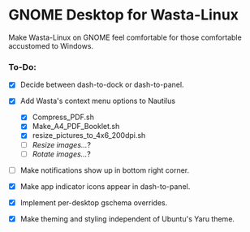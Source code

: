 # GNOME Desktop for Wasta-Linux

Make Wasta-Linux on GNOME feel comfortable for those comfortable accustomed to Windows.

### To-Do:
- [x] Decide between dash-to-dock or dash-to-panel.
- [x] Add Wasta's context menu options to Nautilus
  - [x] Compress_PDF.sh
  - [x] Make_A4_PDF_Booklet.sh
  - [x] resize_pictures_to_4x6_200dpi.sh
  - [ ] _Resize images..._?
  - [ ] _Rotate images..._?
- [ ] Make notifications show up in bottom right corner.
- [x] Make app indicator icons appear in dash-to-panel.
- [x] Implement per-desktop gschema overrides.
- [x] Make theming and styling independent of Ubuntu's Yaru theme.

